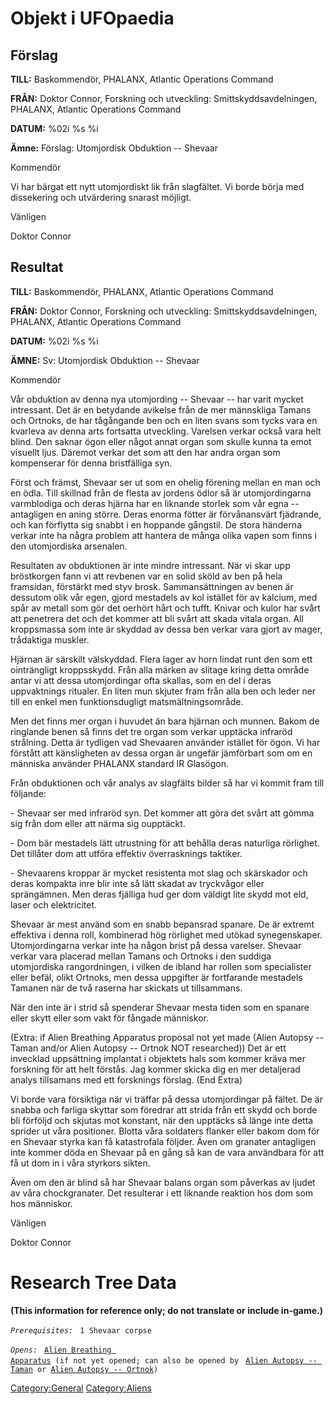# Objekt i UFOpaedia

## Förslag

**TILL:** Baskommendör, PHALANX, Atlantic Operations Command

**FRÅN:** Doktor Connor, Forskning och utveckling:
Smittskyddsavdelningen, PHALANX, Atlantic Operations Command

**DATUM:** %02i %s %i

**Ämne:** Förslag: Utomjordisk Obduktion -- Shevaar

Kommendör

Vi har bärgat ett nytt utomjordiskt lik från slagfältet. Vi borde börja
med dissekering och utvärdering snarast möjligt.

Vänligen

Doktor Connor

## Resultat

**TILL:** Baskommendör, PHALANX, Atlantic Operations Command

**FRÅN:** Doktor Connor, Forskning och utveckling:
Smittskyddsavdelningen, PHALANX, Atlantic Operations Command

**DATUM:** %02i %s %i

**ÄMNE:** Sv: Utomjordisk Obduktion -- Shevaar

Kommendör

Vår obduktion av denna nya utomjording -- Shevaar -- har varit mycket
intressant. Det är en betydande avikelse från de mer männskliga Tamans
och Ortnoks, de har tågångande ben och en liten svans som tycks vara en
kvarleva av denna arts fortsatta utveckling. Varelsen verkar också vara
helt blind. Den saknar ögon eller något annat organ som skulle kunna ta
emot visuellt ljus. Däremot verkar det som att den har andra organ som
kompenserar för denna bristfälliga syn.

Först och främst, Shevaar ser ut som en ohelig förening mellan en man
och en ödla. Till skillnad från de flesta av jordens ödlor så är
utomjordingarna varmblodiga och deras hjärna har en liknande storlek som
vår egna -- antagligen en aning större. Deras enorma fötter är
förvånansvärt fjädrande, och kan förflytta sig snabbt i en hoppande
gångstil. De stora händerna verkar inte ha några problem att hantera de
många olika vapen som finns i den utomjordiska arsenalen.

Resultaten av obduktionen är inte mindre intressant. När vi skar upp
bröstkorgen fann vi att revbenen var en solid sköld av ben på hela
framsidan, förstärkt med styv brosk. Sammansättningen av benen är
dessutom olik vår egen, gjord mestadels av kol istället för av kalcium,
med spår av metall som gör det oerhört hårt och tufft. Knivar och kulor
har svårt att penetrera det och det kommer att bli svårt att skada
vitala organ. All kroppsmassa som inte är skyddad av dessa ben verkar
vara gjort av mager, trådaktiga muskler.

Hjärnan är särskilt välskyddad. Flera lager av horn lindat runt den som
ett ointrängligt kroppsskydd. Från alla märken av slitage kring detta
område antar vi att dessa utomjordingar ofta skallas, som en del i deras
uppvaktnings ritualer. En liten mun skjuter fram från alla ben och leder
ner till en enkel men funktionsdugligt matsmältningsområde.

Men det finns mer organ i huvudet än bara hjärnan och munnen. Bakom de
ringlande benen så finns det tre organ som verkar upptäcka infraröd
strålning. Detta är tydligen vad Shevaaren använder istället för ögon.
Vi har förstått att känsligheten av dessa organ är ungefär jämförbart
som om en människa använder PHALANX standard IR Glasögon.

Från obduktionen och vår analys av slagfälts bilder så har vi kommit
fram till följande:

\- Shevaar ser med infraröd syn. Det kommer att göra det svårt att gömma
sig från dom eller att närma sig oupptäckt.

\- Dom bär mestadels lätt utrustning för att behålla deras naturliga
rörlighet. Det tillåter dom att utföra effektiv överrasknings taktiker.

\- Shevaarens kroppar är mycket resistenta mot slag och skärskador och
deras kompakta inre blir inte så lätt skadat av tryckvågor eller
sprängämnen. Men deras fjälliga hud ger dom väldigt lite skydd mot eld,
laser och elektricitet.

Shevaar är mest använd som en snabb bepansrad spanare. De är extremt
effektiva i denna roll, kombinerad hög rörlighet med utökad
synegenskaper. Utomjordingarna verkar inte ha någon brist på dessa
varelser. Shevaar verkar vara placerad mellan Tamans och Ortnoks i den
suddiga utomjordiska rangordningen, i vilken de ibland har rollen som
specialister eller befäl, olikt Ortnoks, men dessa uppgifter är
fortfarande mestadels Tamanen när de två raserna har skickats ut
tillsammans.

När den inte är i strid så spenderar Shevaar mesta tiden som en spanare
eller skytt eller som vakt för fångade människor.

(Extra: if Alien Breathing Apparatus proposal not yet made (Alien
Autopsy -- Taman and/or Alien Autopsy -- Ortnok NOT researched)) Det är
ett invecklad uppsättning implantat i objektets hals som kommer kräva
mer forskning för att helt förstås. Jag kommer skicka dig en mer
detaljerad analys tillsamans med ett forsknings förslag. (End Extra)

Vi borde vara försiktiga när vi träffar på dessa utomjordingar på
fältet. De är snabba och farliga skyttar som föredrar att strida från
ett skydd och borde bli förföljd och skjutas mot konstant, när den
upptäcks så länge inte detta sprider ut våra positioner. Blotta våra
soldaters flanker eller bakom dom för en Shevaar styrka kan få
katastrofala följder. Även om granater antagligen inte kommer döda en
Shevaar på en gång så kan de vara användbara för att få ut dom in i våra
styrkors sikten.

Även om den är blind så har Shevaar balans organ som påverkas av ljudet
av våra chockgranater. Det resulterar i ett liknande reaktion hos dom
som hos människor.

Vänligen

Doktor Connor

# Research Tree Data

**(This information for reference only; do not translate or include
in-game.)**

*`Prerequisites:`*
` 1 Shevaar corpse`

*`Opens:`*
` `[`Alien Breathing Apparatus`](Research/Alien_Breathing_Apparatus "wikilink")` (if not yet opened; can also be opened by`
` `[`Alien Autopsy -- Taman`](Aliens/Taman "wikilink")` or `[`Alien Autopsy -- Ortnok`](Aliens/Ortnok "wikilink")`)`

[Category:General](Category:General "wikilink")
[Category:Aliens](Category:Aliens "wikilink")